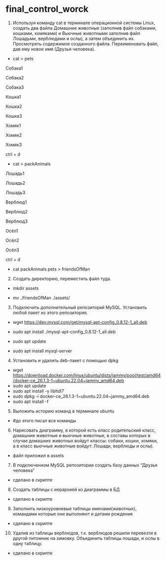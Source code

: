 # final_control_worck


1. Используя команду cat в терминале операционной системы Linux, создать
два файла Домашние животные (заполнив файл собаками, кошками,
хомяками) и Вьючные животными заполнив файл Лошадьми, верблюдами и
ослы), а затем объединить их. Просмотреть содержимое созданного файла.
Переименовать файл, дав ему новое имя (Друзья человека).

- cat > pets

Собака1

Собака2

Собака3

Кошка1

Кошка2

Кошка3

Хомяк1

Хомяк2

Хомяк3

ctrl + d

- cat > packAnimals

Лошадь1

Лошадь2

Лошадь3

Верблюд1

Верблюд2

Верблюд3

Осёл1

Осёл2

Осёл3

ctrl + d

- cat packAnimals pets > friendsOfMan

2. Создать директорию, переместить файл туда.

- mkdir assets

- mv ./friendsOfMan ./assets/

3. Подключить дополнительный репозиторий MySQL. Установить любой пакет
из этого репозитория.

- wget https://dev.mysql.com/get/mysql-apt-config_0.8.12-1_all.deb

- sudo apt install ./mysql-apt-config_0.8.12-1_all.deb

- sudo apt update

- sudo apt install mysql-server

4. Установить и удалить deb-пакет с помощью dpkg

- wget
https://download.docker.com/linux/ubuntu/dists/jammy/pool/test/amd64/docker-ce_26.1.3-1~ubuntu.22.04~jammy_amd64.deb
- sudo apt update
- sudo apt install -y libltdl7
- sudo dpkg -i docker-ce_26.1.3-1~ubuntu.22.04~jammy_amd64.deb
- sudo apt install -f

5. Выложить историю команд в терминале ubuntu

- #до этого писал все команды

6. Нарисовать диаграмму, в которой есть класс родительский класс, домашние
животные и вьючные животные, в составы которых в случае домашних
животных войдут классы: собаки, кошки, хомяки, а в класс вьючные животные
войдут: Лошади, верблюды и ослы).

- файл приложил в assets

7. В подключенном MySQL репозитории создать базу данных “Друзья
человека”

- сделано в скрипте

8. Создать таблицы с иерархией из диаграммы в БД

- сделано в скрипте

9. Заполнить низкоуровневые таблицы именами(животных), командами
которые они выполняют и датами рождения

- сделано в скрипте

10. Удалив из таблицы верблюдов, т.к. верблюдов решили перевезти в другой
питомник на зимовку. Объединить таблицы лошади, и ослы в одну таблицу.

- сделано в скрипте
